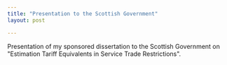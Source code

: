 ```yaml
---
title: "Presentation to the Scottish Government"
layout: post

---
```


Presentation of my sponsored dissertation to the Scottish Government on "Estimation Tariff Equivalents in Service Trade Restrictions".


